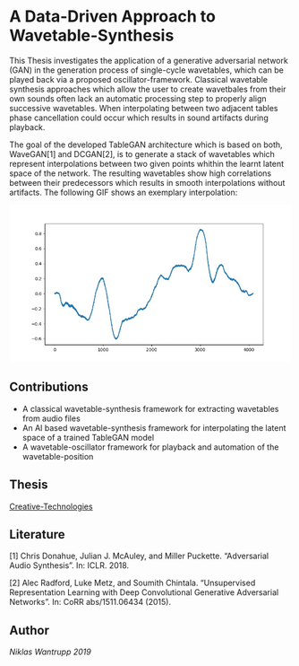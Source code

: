 # A Data-Driven Approach to Wavetable-Synthesis
This Thesis investigates the application of a generative adversarial network (GAN) in the generation process of 
single-cycle wavetables, which can be played back via a proposed oscillator-framework. 
Classical wavetable synthesis approaches which allow the user to create wavetbales from their own sounds often lack an 
automatic processing step to properly align successive wavetables. 
When interpolating between two adjacent tables phase cancellation could occur which results in sound artifacts during playback.

The goal of the developed TableGAN architecture which is based on both, WaveGAN[1] and DCGAN[2], 
is to generate a stack of wavetables which represent interpolations between two given points whithin the learnt latent 
space of the network. The resulting wavetables show high correlations between their predecessors which results in smooth
interpolations without artifacts. The following GIF shows an exemplary interpolation:

![](no_batch_norm_interpolation.gif)

## Contributions
- A classical wavetable-synthesis framework for extracting wavetables from audio files
- An AI based wavetable-synthesis framework for interpolating the latent space of a trained TableGAN model
- A wavetable-oscillator framework for playback and automation of the wavetable-position

## Thesis
[Creative-Technologies](http://www.creative-technologies.de/a-data-driven-approach-to-wavetable-synthesis/)

## Literature
[1] Chris Donahue, Julian J. McAuley, and Miller Puckette. “Adversarial Audio Synthesis”. In: ICLR. 2018.

[2] Alec Radford, Luke Metz, and Soumith Chintala. “Unsupervised Representation Learning with Deep Convolutional Generative Adversarial Networks”. In: CoRR abs/1511.06434 (2015).

## Author
*Niklas Wantrupp 2019* 